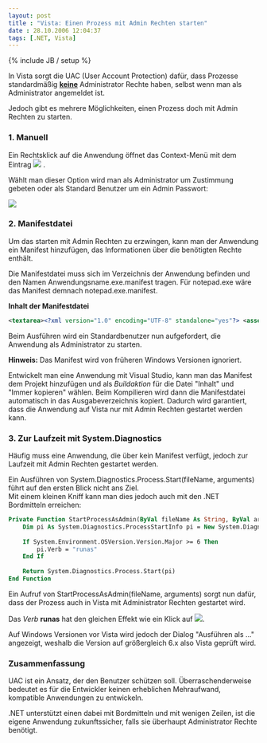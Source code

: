 ```yaml
---
layout: post
title : "Vista: Einen Prozess mit Admin Rechten starten"
date : 28.10.2006 12:04:37
tags: [.NET, Vista]
---
```

{% include JB / setup %}

In Vista sorgt die UAC (User Account Protection) dafür, dass Prozesse standardmäßig **<u>keine</u>** Administrator Rechte haben, selbst wenn man als Administrator angemeldet ist.

Jedoch gibt es mehrere Möglichkeiten, einen Prozess doch mit Admin Rechten zu starten.

### 1. Manuell

Ein Rechtsklick auf die Anwendung öffnet das Context-Menü mit dem Eintrag ![](http://vb-magazin.de/janm/blog/images/VistaEinenProzessmitAdminRechtenstarten_A15F/image013.png) .

Wählt man dieser Option wird man als Administrator um Zustimmung gebeten oder als Standard Benutzer um ein Admin Passwort:

![](http://vb-magazin.de/janm/blog/images/VistaEinenProzessmitAdminRechtenstarten_A15F/cred14.jpg) 

### 2. Manifestdatei

Um das starten mit Admin Rechten zu erzwingen, kann man der Anwendung ein Manifest hinzufügen, das Informationen über die benötigten Rechte enthält.

Die Manifestdatei muss sich im Verzeichnis der Anwendung befinden und den Namen Anwendungsname.exe.manifest tragen. Für notepad.exe wäre das Manifest demnach notepad.exe.manifest.

**Inhalt der Manifestdatei**

````xml
<textarea><?xml version="1.0" encoding="UTF-8" standalone="yes"?> <assembly xmlns="urn:schemas-microsoft-com:asm.v1" manifestVersion="1.0"> <dependency> <dependentAssembly> <assemblyIdentity type="win32" name="Microsoft.Windows.Common-Controls" version="6.0.0.0" processorArchitecture="*" publicKeyToken="6595b64144ccf1df" language="*" /> </dependentAssembly> </dependency> <v3:trustInfo xmlns:v3="urn:schemas-microsoft-com:asm.v3"> <v3:security> <v3:requestedPrivileges> <!-- level can be "asInvoker", "highestAvailable", or "requireAdministrator" --> <v3:requestedExecutionLevel level="highestAvailable" /> </v3:requestedPrivileges> </v3:security> </v3:trustInfo> </assembly> </textarea>
````

Beim Ausführen wird ein Standardbenutzer nun aufgefordert, die Anwendung als Administrator zu starten.

**Hinweis:** Das Manifest wird von früheren Windows Versionen ignoriert.

Entwickelt man eine Anwendung mit Visual Studio, kann man das Manifest dem Projekt hinzufügen und als *Buildaktion* für die Datei "Inhalt" und "Immer kopieren" wählen. Beim Kompilieren wird dann die Manifestdatei automatisch in das Ausgabeverzeichnis kopiert. Dadurch wird garantiert, dass die Anwendung auf Vista nur mit Admin Rechten gestartet werden kann.

### 3. Zur Laufzeit mit System.Diagnostics

Häufig muss eine Anwendung, die über kein Manifest verfügt, jedoch zur Laufzeit mit Admin Rechten gestartet werden.

Ein Ausführen von System.Diagnostics.Process.Start(fileName, arguments) führt auf den ersten Blick nicht ans Ziel.  
Mit einem kleinen Kniff kann man dies jedoch auch mit den .NET Bordmitteln erreichen:

````vb
Private Function StartProcessAsAdmin(ByVal fileName As String, ByVal arguments As String) As System.Diagnostics.Process
    Dim pi As System.Diagnostics.ProcessStartInfo pi = New System.Diagnostics.ProcessStartInfo(fileName, arguments)
    
    If System.Environment.OSVersion.Version.Major >= 6 Then 
        pi.Verb = "runas" 
    End If 
    
    Return System.Diagnostics.Process.Start(pi) 
End Function
````

Ein Aufruf von StartProcessAsAdmin(fileName, arguments) sorgt nun dafür, dass der Prozess auch in Vista mit Administrator Rechten gestartet wird.

Das *Verb* **runas** hat den gleichen Effekt wie ein Klick auf ![](http://vb-magazin.de/janm/blog/images/VistaEinenProzessmitAdminRechtenstarten_A15F/image013.png).

Auf Windows Versionen vor Vista wird jedoch der Dialog "Ausführen als ..." angezeigt, weshalb die Version auf größergleich 6.x also Vista geprüft wird.

### Zusammenfassung

UAC ist ein Ansatz, der den Benutzer schützen soll. Überraschenderweise bedeutet es für die Entwickler keinen erheblichen Mehraufwand, kompatible Anwendungen zu entwickeln.

.NET unterstützt einen dabei mit Bordmitteln und mit wenigen Zeilen, ist die eigene Anwendung zukunftssicher, falls sie überhaupt Administrator Rechte benötigt.
